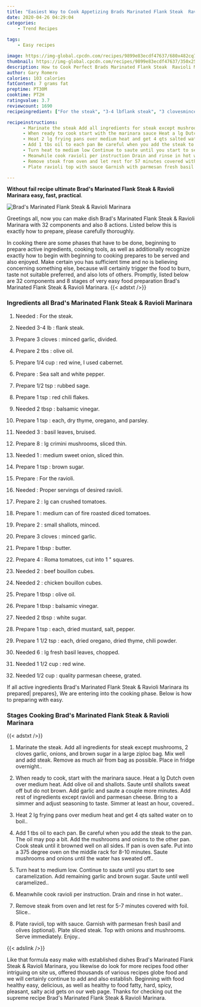```yaml
---
title: "Easiest Way to Cook Appetizing Brads Marinated Flank Steak  Ravioli Marinara"
date: 2020-04-26 04:29:04
categories:
    - Trend Recipes
    
tags:
    - Easy recipes

image: https://img-global.cpcdn.com/recipes/9899e83ecdf47637/680x482cq70/brads-marinated-flank-steak-ravioli-marinara-recipe-main-photo.jpg
thumbnail: https://img-global.cpcdn.com/recipes/9899e83ecdf47637/350x250cq70/brads-marinated-flank-steak-ravioli-marinara-recipe-main-photo.jpg
description: How to Cook Perfect Brads Marinated Flank Steak  Ravioli Marinara with 32 ingredients and 8 stages of easy cooking.
author: Gary Romero
calories: 103 calories
fatContent: 7 grams fat
preptime: PT30M
cooktime: PT2H
ratingvalue: 3.7
reviewcount: 1690
recipeingredient: ["For the steak", "3-4 lbflank steak", "3 clovesminced garlic divided", "2 tbsolive oil", "1/4 cupred wine I used cabernet", "Sea salt and white pepper", "1/2 tsprubbed sage", "1 tspred chili flakes", "2 tbspbalsamic vinegar", "1 tspeach dry thyme oregano and parsley", "3basil leaves bruised", "8lg crimini mushrooms sliced thin", "1medium sweet onion sliced thin", "1 tspbrown sugar", "For the ravioli", "Proper servings of desired ravioli", "2lg can crushed tomatoes", "1medium can of fire roasted diced tomatoes", "2small shallots minced", "3 clovesminced garlic", "1 tbspbutter", "4Roma tomatoes cut into 1  squares", "2beef bouillon cubes", "2chicken bouillon cubes", "1 tbspolive oil", "1 tbspbalsamic vinegar", "2 tbspwhite sugar", "1 tspeach dried mustard salt pepper", "1 1/2 tspeach dried oregano dried thyme chili powder", "6lg fresh basil leaves chopped", "1 1/2 cupred wine", "1/2 cupquality parmesan cheese grated"]

recipeinstructions: 
      - Marinate the steak Add all ingredients for steak except mushrooms 2 cloves garlic onions and brown sugar in a large ziploc bag Mix well and add steak Remove as much air from bag as possible Place in fridge overnight 
      - When ready to cook start with the marinara sauce Heat a lg Dutch oven over medium heat Add olive oil and shallots Saute until shallots sweat off but do not brown Add garlic and saute a couple more minutes Add rest of ingredients except ravioli and parmesan cheese Bring to a simmer and adjust seasoning to taste Simmer at least an hour covered 
      - Heat 2 lg frying pans over medium heat and get 4 qts salted water on to boil 
      - Add 1 tbs oil to each pan Be careful when you add the steak to the pan The oil may pop a bit Add the mushrooms and onions to the other pan Cook steak until it browned well on all sides If pan is oven safe Put into a 375 degree oven on the middle rack for 810 minutes Saute mushrooms and onions until the water has sweated off 
      - Turn heat to medium low Continue to saute until you start to see caramelization Add remaining garlic and brown sugar Saute until well caramelized 
      - Meanwhile cook ravioli per instruction Drain and rinse in hot water 
      - Remove steak from oven and let rest for 57 minutes covered with foil Slice 
      - Plate ravioli top with sauce Garnish with parmesan fresh basil and olives optional Plate sliced steak Top with onions and mushrooms Serve immediately Enjoy

---
```




**Without fail recipe ultimate Brad&#39;s Marinated Flank Steak &amp; Ravioli Marinara easy, fast, practical**. 


![Brad&#39;s Marinated Flank Steak &amp; Ravioli Marinara](https://img-global.cpcdn.com/recipes/9899e83ecdf47637/680x482cq70/brads-marinated-flank-steak-ravioli-marinara-recipe-main-photo.jpg "Brad&#39;s Marinated Flank Steak &amp; Ravioli Marinara")




Greetings all, now you can make dish Brad&#39;s Marinated Flank Steak &amp; Ravioli Marinara with 32 components and also 8 actions. Listed below this is exactly how to prepare, please carefully thoroughly.

In cooking there are some phases that have to be done, beginning to prepare active ingredients, cooking tools, as well as additionally recognize exactly how to begin with beginning to cooking prepares to be served and also enjoyed. Make certain you has sufficient time and no is believing concerning something else, because will certainly trigger the food to burn, taste not suitable preferred, and also lots of others. Promptly, listed below are 32 components and 8 stages of very easy food preparation Brad&#39;s Marinated Flank Steak &amp; Ravioli Marinara.
{{< adstxt />}}

### Ingredients all Brad&#39;s Marinated Flank Steak &amp; Ravioli Marinara


1. Needed  : For the steak.

1. Needed 3-4 lb : flank steak.

1. Prepare 3 cloves : minced garlic, divided.

1. Prepare 2 tbs : olive oil.

1. Prepare 1/4 cup : red wine, I used cabernet.

1. Prepare  : Sea salt and white pepper.

1. Prepare 1/2 tsp : rubbed sage.

1. Prepare 1 tsp : red chili flakes.

1. Needed 2 tbsp : balsamic vinegar.

1. Prepare 1 tsp : each, dry thyme, oregano, and parsley.

1. Needed 3 : basil leaves, bruised.

1. Prepare 8 : lg crimini mushrooms, sliced thin.

1. Needed 1 : medium sweet onion, sliced thin.

1. Prepare 1 tsp : brown sugar.

1. Prepare  : For the ravioli.

1. Needed  : Proper servings of desired ravioli.

1. Prepare 2 : lg can crushed tomatoes.

1. Prepare 1 : medium can of fire roasted diced tomatoes.

1. Prepare 2 : small shallots, minced.

1. Prepare 3 cloves : minced garlic.

1. Prepare 1 tbsp : butter.

1. Prepare 4 : Roma tomatoes, cut into 1 &#34; squares.

1. Needed 2 : beef bouillon cubes.

1. Needed 2 : chicken bouillon cubes.

1. Prepare 1 tbsp : olive oil.

1. Prepare 1 tbsp : balsamic vinegar.

1. Needed 2 tbsp : white sugar.

1. Prepare 1 tsp : each, dried mustard, salt, pepper.

1. Prepare 1 1/2 tsp : each, dried oregano, dried thyme, chili powder.

1. Needed 6 : lg fresh basil leaves, chopped.

1. Needed 1 1/2 cup : red wine.

1. Needed 1/2 cup : quality parmesan cheese, grated.



If all active ingredients Brad&#39;s Marinated Flank Steak &amp; Ravioli Marinara its prepared| prepares}, We are entering into the cooking phase. Below is how to preparing with easy.

### Stages Cooking Brad&#39;s Marinated Flank Steak &amp; Ravioli Marinara

{{< adstxt />}}


1. Marinate the steak. Add all ingredients for steak except mushrooms, 2 cloves garlic, onions, and brown sugar in a large ziploc bag. Mix well and add steak. Remove as much air from bag as possible. Place in fridge overnight..



1. When ready to cook, start with the marinara sauce. Heat a lg Dutch oven over medium heat. Add olive oil and shallots. Saute until shallots sweat off but do not brown. Add garlic and saute a couple more minutes. Add rest of ingredients except ravioli and parmesan cheese. Bring to a simmer and adjust seasoning to taste. Simmer at least an hour, covered..



1. Heat 2 lg frying pans over medium heat and get 4 qts salted water on to boil..



1. Add 1 tbs oil to each pan. Be careful when you add the steak to the pan. The oil may pop a bit. Add the mushrooms and onions to the other pan. Cook steak until it browned well on all sides. If pan is oven safe. Put into a 375 degree oven on the middle rack for 8-10 minutes. Saute mushrooms and onions until the water has sweated off..



1. Turn heat to medium low. Continue to saute until you start to see caramelization. Add remaining garlic and brown sugar. Saute until well caramelized..



1. Meanwhile cook ravioli per instruction. Drain and rinse in hot water..



1. Remove steak from oven and let rest for 5-7 minutes covered with foil. Slice..



1. Plate ravioli, top with sauce. Garnish with parmesan fresh basil and olives (optional). Plate sliced steak. Top with onions and mushrooms. Serve immediately. Enjoy..





{{< adslink />}}

Like that formula easy make with established dishes Brad&#39;s Marinated Flank Steak &amp; Ravioli Marinara, you likewise do look for more recipes food other intriguing on site us, offered thousands of various recipes globe food and we will certainly continue to add and also establish. Beginning with food healthy easy, delicious, as well as healthy to food fatty, hard, spicy, pleasant, salty acid gets on our web page. Thanks for checking out the supreme recipe Brad&#39;s Marinated Flank Steak &amp; Ravioli Marinara.
